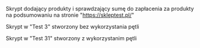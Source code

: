 Skrypt dodający produkty i sprawdzający sumę do zapłacenia za produkty na podsumowaniu na stronie "https://skleptest.pl/"

Skrypt w "Test 3" stworzony bez wykorzystania pętli

Skrypt w "Test 31" stworzony z wykorzystanim pętli
